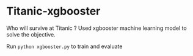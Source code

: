 # Titanic-xgbooster
Who will survive at Titanic ? Used xgbooster machine learning model to solve the objective.

Run ``python xgbooster.py`` to train and evaluate


